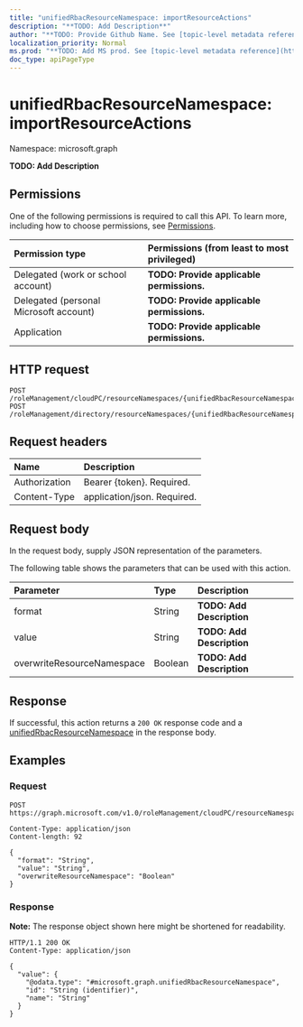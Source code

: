 ```yaml
---
title: "unifiedRbacResourceNamespace: importResourceActions"
description: "**TODO: Add Description**"
author: "**TODO: Provide Github Name. See [topic-level metadata reference](https://msgo.azurewebsites.net/add/document/guidelines/metadata.html#topic-level-metadata)**"
localization_priority: Normal
ms.prod: "**TODO: Add MS prod. See [topic-level metadata reference](https://msgo.azurewebsites.net/add/document/guidelines/metadata.html#topic-level-metadata)**"
doc_type: apiPageType
---
```


# unifiedRbacResourceNamespace: importResourceActions
Namespace: microsoft.graph



**TODO: Add Description**

## Permissions
One of the following permissions is required to call this API. To learn more, including how to choose permissions, see [Permissions](/graph/permissions-reference).

|Permission type|Permissions (from least to most privileged)|
|:---|:---|
|Delegated (work or school account)|**TODO: Provide applicable permissions.**|
|Delegated (personal Microsoft account)|**TODO: Provide applicable permissions.**|
|Application|**TODO: Provide applicable permissions.**|

## HTTP request

<!-- {
  "blockType": "ignored"
}
-->
``` http
POST /roleManagement/cloudPC/resourceNamespaces/{unifiedRbacResourceNamespaceId}/importResourceActions
POST /roleManagement/directory/resourceNamespaces/{unifiedRbacResourceNamespaceId}/importResourceActions
```

## Request headers
|Name|Description|
|:---|:---|
|Authorization|Bearer {token}. Required.|
|Content-Type|application/json. Required.|

## Request body
In the request body, supply JSON representation of the parameters.

The following table shows the parameters that can be used with this action.

|Parameter|Type|Description|
|:---|:---|:---|
|format|String|**TODO: Add Description**|
|value|String|**TODO: Add Description**|
|overwriteResourceNamespace|Boolean|**TODO: Add Description**|



## Response

If successful, this action returns a `200 OK` response code and a [unifiedRbacResourceNamespace](../resources/unifiedrbacresourcenamespace.md) in the response body.

## Examples

### Request
<!-- {
  "blockType": "request",
  "name": "unifiedrbacresourcenamespace_importresourceactions"
}
-->
``` http
POST https://graph.microsoft.com/v1.0/roleManagement/cloudPC/resourceNamespaces/{unifiedRbacResourceNamespaceId}/importResourceActions

Content-Type: application/json
Content-length: 92

{
  "format": "String",
  "value": "String",
  "overwriteResourceNamespace": "Boolean"
}
```


### Response
**Note:** The response object shown here might be shortened for readability.
<!-- {
  "blockType": "response",
  "truncated": true,
  "@odata.type": "microsoft.graph.unifiedRbacResourceNamespace"
}
-->
``` http
HTTP/1.1 200 OK
Content-Type: application/json

{
  "value": {
    "@odata.type": "#microsoft.graph.unifiedRbacResourceNamespace",
    "id": "String (identifier)",
    "name": "String"
  }
}
```

